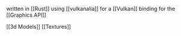 written in [[Rust]] using [[vulkanalia]] for a [[Vulkan]] binding for the [[Graphics API]]

[[3d Models]]
[[Textures]]
